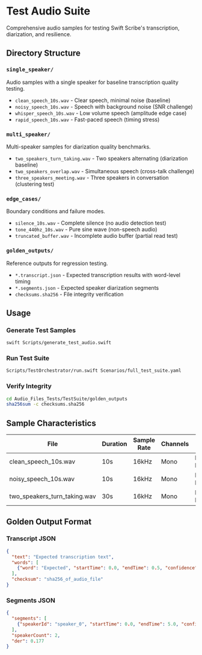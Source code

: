 # Test Audio Suite

Comprehensive audio samples for testing Swift Scribe's transcription, diarization, and resilience.

## Directory Structure

### `single_speaker/`
Audio samples with a single speaker for baseline transcription quality testing.

- `clean_speech_10s.wav` - Clear speech, minimal noise (baseline)
- `noisy_speech_10s.wav` - Speech with background noise (SNR challenge)
- `whisper_speech_10s.wav` - Low volume speech (amplitude edge case)
- `rapid_speech_10s.wav` - Fast-paced speech (timing stress)

### `multi_speaker/`
Multi-speaker samples for diarization quality benchmarks.

- `two_speakers_turn_taking.wav` - Two speakers alternating (diarization baseline)
- `two_speakers_overlap.wav` - Simultaneous speech (cross-talk challenge)
- `three_speakers_meeting.wav` - Three speakers in conversation (clustering test)

### `edge_cases/`
Boundary conditions and failure modes.

- `silence_10s.wav` - Complete silence (no audio detection test)
- `tone_440hz_10s.wav` - Pure sine wave (non-speech audio)
- `truncated_buffer.wav` - Incomplete audio buffer (partial read test)

### `golden_outputs/`
Reference outputs for regression testing.

- `*.transcript.json` - Expected transcription results with word-level timing
- `*.segments.json` - Expected speaker diarization segments
- `checksums.sha256` - File integrity verification

## Usage

### Generate Test Samples
```bash
swift Scripts/generate_test_audio.swift
```

### Run Test Suite
```bash
Scripts/TestOrchestrator/run.swift Scenarios/full_test_suite.yaml
```

### Verify Integrity
```bash
cd Audio_Files_Tests/TestSuite/golden_outputs
sha256sum -c checksums.sha256
```

## Sample Characteristics

| File | Duration | Sample Rate | Channels | Format | Size |
|------|----------|-------------|----------|--------|------|
| clean_speech_10s.wav | 10s | 16kHz | Mono | PCM Float32 | ~640KB |
| noisy_speech_10s.wav | 10s | 16kHz | Mono | PCM Float32 | ~640KB |
| two_speakers_turn_taking.wav | 30s | 16kHz | Mono | PCM Float32 | ~1.9MB |

## Golden Output Format

### Transcript JSON
```json
{
  "text": "Expected transcription text",
  "words": [
    {"word": "Expected", "startTime": 0.0, "endTime": 0.5, "confidence": 0.95}
  ],
  "checksum": "sha256_of_audio_file"
}
```

### Segments JSON
```json
{
  "segments": [
    {"speakerId": "speaker_0", "startTime": 0.0, "endTime": 5.0, "confidence": 0.92}
  ],
  "speakerCount": 2,
  "der": 0.177
}
```
